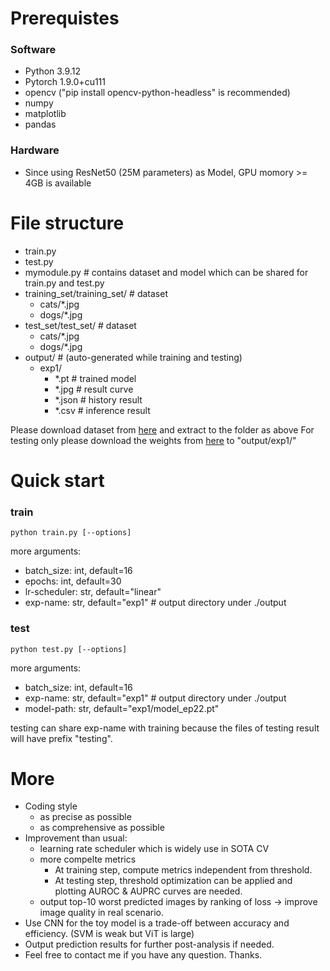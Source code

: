 # Prerequistes
### Software
+ Python 3.9.12
+ Pytorch 1.9.0+cu111
+ opencv ("pip install opencv-python-headless" is recommended)
+ numpy
+ matplotlib
+ pandas
### Hardware
+ Since using ResNet50 (25M parameters) as Model, GPU momory >= 4GB is available

# File structure
+ train.py
+ test.py
+ mymodule.py # contains dataset and model which can be shared for train.py and test.py
+ training_set/training_set/ # dataset
    + cats/*.jpg
    + dogs/*.jpg
+ test_set/test_set/ # dataset
    + cats/*.jpg
    + dogs/*.jpg
+ output/ # (auto-generated while training and testing)
    + exp1/
        + *.pt # trained model
        + *.jpg # result curve
        + *.json # history result
        + *.csv # inference result

Please download dataset from [here](https://www.kaggle.com/datasets/tongpython/cat-and-dog) and extract to the folder as above
For testing only please download the weights from [here](https://drive.google.com/file/d/1SibZx_Pad8YbYrUjE7dOvrZIc099zZwP/view?usp=drive_link) to "output/exp1/"

# Quick start
### train
```
python train.py [--options]
```

more arguments:
+ batch_size: int, default=16
+ epochs: int, default=30
+ lr-scheduler: str, default="linear"
+ exp-name: str, default="exp1" # output directory under ./output

### test
```
python test.py [--options]
```

more arguments:
+ batch_size: int, default=16
+ exp-name: str, default="exp1" # output directory under ./output
+ model-path: str, default="exp1/model_ep22.pt"

testing can share exp-name with training because the files of testing result will have prefix "testing".

# More
+ Coding style
    + as precise as possible
    + as comprehensive as possible
+ Improvement than usual:
    + learning rate scheduler which is widely use in SOTA CV
    + more compelte metrics
        + At training step, compute metrics independent from threshold.
        + At testing step, threshold optimization can be applied and plotting AUROC & AUPRC curves are needed.
    + output top-10 worst predicted images by ranking of loss -> improve image quality in real scenario. 
+ Use CNN for the toy model is a trade-off between accuracy and efficiency. (SVM is weak but ViT is large)
+ Output prediction results for further post-analysis if needed.
+ Feel free to contact me if you have any question. Thanks.
